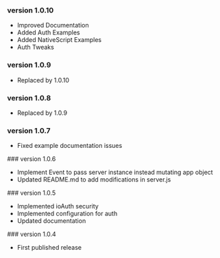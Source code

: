 ### version 1.0.10

- Improved Documentation
- Added Auth Examples
- Added NativeScript Examples
- Auth Tweaks

### version 1.0.9

- Replaced by 1.0.10

### version 1.0.8

- Replaced by 1.0.9

### version 1.0.7

- Fixed example documentation issues

### version 1.0.6

- Implement Event to pass server instance instead mutating app object
- Updated README.md to add modifications in server.js

### version 1.0.5

- Implemented ioAuth security
- Implemented configuration for auth
- Updated documentation

### version 1.0.4

- First published release